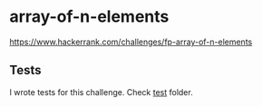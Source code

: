 # array-of-n-elements

<https://www.hackerrank.com/challenges/fp-array-of-n-elements>

## Tests

I wrote tests for this challenge. Check [test](test/) folder.
